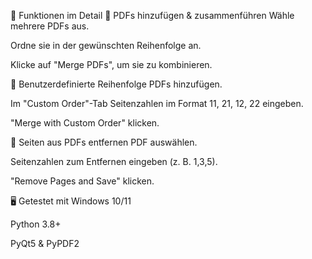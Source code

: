 🚀 Funktionen im Detail
🔹 PDFs hinzufügen & zusammenführen
Wähle mehrere PDFs aus.

Ordne sie in der gewünschten Reihenfolge an.

Klicke auf "Merge PDFs", um sie zu kombinieren.

🔹 Benutzerdefinierte Reihenfolge
PDFs hinzufügen.

Im "Custom Order"-Tab Seitenzahlen im Format 11, 21, 12, 22 eingeben.

"Merge with Custom Order" klicken.

🔹 Seiten aus PDFs entfernen
PDF auswählen.

Seitenzahlen zum Entfernen eingeben (z. B. 1,3,5).

"Remove Pages and Save" klicken.

🖥 Getestet mit
Windows 10/11

Python 3.8+

PyQt5 & PyPDF2
